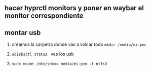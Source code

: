 ## hacer hyprctl monitors y poner en waybar el monitor correspondiente

## montar usb 

1. creamos la carpetra donde vas a volcar todo `mkdir /media/mi-pen`

2. `udisksctl status ` ves los usb
3. `sudo mount /dev/sdxxx media/mi-pen -t ntfs3`
